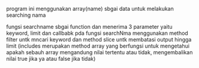 program ini menggunakan array(name) sbgai data untuk melakukan searching nama

fungsi searchname sbgai function dan menerima 3 parameter yaitu keyword, limit dan callbabk
pda fungsi searchNma menggunakan method filter untk mncari keyword dan method slice untk membatasi output hingga limit
(includes merupakan method array yang berfungsi untuk mengetahui apakah sebauh array mengandung nilai tertentu atau tidak, mengembalikan nilai true jika ya atau false jika tidak)
